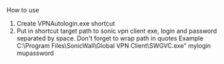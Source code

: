 How to use

1) Create VPNAutologin.exe shortcut
2) Put in shortcut target path to sonic vpn client exe, login and password separated by space. Don't forget to wrap path in quotes
Example C:\Program Files\SonicWall\Global VPN Client\SWGVC.exe" mylogin mupassword
